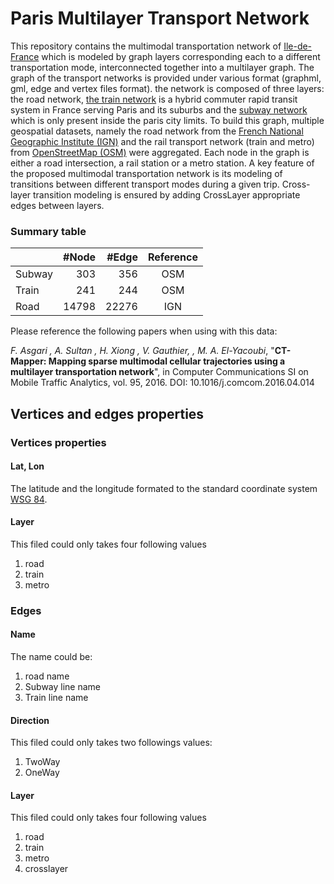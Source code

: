 # Paris Multilayer Transport Network

This repository contains the multimodal transportation network of [Ile-de-France](https://en.wikipedia.org/wiki/%C3%8Ele-de-France) which is modeled by graph layers corresponding each to a different transportation mode, interconnected together into a multilayer graph. The graph of the transport networks is provided under various format (graphml, gml, edge and vertex files format). the network is composed of three layers: the road network, [the train network](https://en.wikipedia.org/wiki/R%C3%A9seau_Express_R%C3%A9gional) is a hybrid commuter rapid transit system in France serving Paris and its suburbs and the [subway network](https://en.wikipedia.org/wiki/Paris_M%C3%A9tro) which is only present inside the paris city limits. To build this graph, multiple geospatial datasets, namely the road network from the [French National Geographic Institute (IGN)](http://www.ign.fr/) and the rail transport network (train and metro) from [OpenStreetMap (OSM)](https://www.openstreetmap.org/#map=5/51.500/-0.100) were aggregated. Each node in the graph is either a road intersection, a rail station or a metro station. A key feature of the proposed multimodal transportation network is its modeling of transitions between different transport modes during a given trip. Cross-layer transition modeling is ensured by adding CrossLayer appropriate edges between layers.

### Summary table
|         | #Node  | #Edge  | Reference |
|---------|-------:|-------:|:---------:|
| Subway  | 303    | 356    | OSM       |
| Train   | 241    | 244    | OSM       |
| Road    | 14798  | 22276  | IGN       |


Please reference the following papers when using with this data:

_F. Asgari , A. Sultan , H. Xiong , V. Gauthier, , M. A. El-Yacoubi_, "**CT-Mapper: Mapping sparse multimodal cellular trajectories using a multilayer transportation network**", in Computer Communications SI on Mobile Traffic Analytics, vol. 95, 2016. DOI: 10.1016/j.comcom.2016.04.014

## Vertices and edges properties
### Vertices properties
#### Lat, Lon
The latitude and the longitude formated to the standard coordinate system [WSG 84](https://en.wikipedia.org/wiki/World_Geodetic_System#WGS84).

#### Layer
This filed could only takes four following values

1. road
2. train
3. metro

### Edges
#### Name
The name could be:

1. road name
2. Subway line name
3. Train line name

#### Direction
This filed could only takes two followings values:

1. TwoWay
2. OneWay

#### Layer
This filed could only takes four following values

1. road
2. train
3. metro
4. crosslayer
